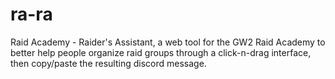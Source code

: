 # ra-ra
Raid Academy - Raider's Assistant, a web tool for the GW2 Raid Academy to better help people organize raid groups through a click-n-drag interface, then copy/paste the resulting discord message.
